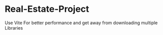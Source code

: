 # Real-Estate-Project

Use Vite For better performance and get away from downloading multiple Libraries
